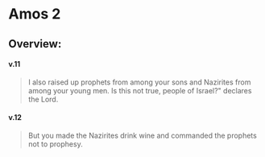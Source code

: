 # Amos 2

## Overview:



#### v.11
>I also raised up prophets from among your sons and Nazirites from among your young men. Is this not true, people of Israel?" declares the Lord.

#### v.12
>But you made the Nazirites drink wine and commanded the prophets not to prophesy.
